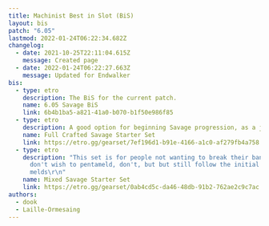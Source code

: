 ```yaml
---
title: Machinist Best in Slot (BiS)
layout: bis
patch: "6.05"
lastmod: 2022-01-24T06:22:34.682Z
changelog:
  - date: 2021-10-25T22:11:04.615Z
    message: Created page
  - date: 2022-01-24T06:22:27.663Z
    message: Updated for Endwalker
bis:
  - type: etro
    description: The BiS for the current patch.
    name: 6.05 Savage BiS
    link: 6b4b1ba5-a821-41a0-b070-b1f50e986f85
  - type: etro
    description: A good option for beginning Savage progression, as a jumping-in point.
    name: Full Crafted Savage Starter Set
    link: https://etro.gg/gearset/7ef196d1-b91e-4166-a1c0-af279fb4a758
  - type: etro
    description: "This set is for people not wanting to break their bank. If you
      don't wish to pentameld, don't, but but still follow the initial
      melds\r\n"
    name: Mixed Savage Starter Set
    link: https://etro.gg/gearset/0ab4cd5c-da46-48db-91b2-762ae2c9c7ac
authors:
  - dook
  - Laille-Ormesaing
---
```

